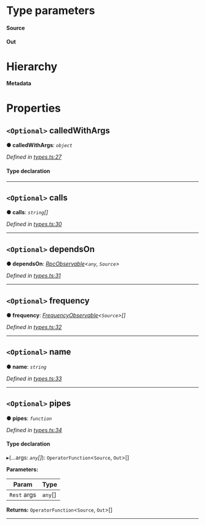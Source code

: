 

# Type parameters
#### Source 
#### Out 
# Hierarchy

**Metadata**

# Properties

<a id="calledwithargs"></a>

## `<Optional>` calledWithArgs

**● calledWithArgs**: *`object`*

*Defined in [types.ts:27](https://github.com/paritytech/js-libs/blob/70247e1/packages/light.js/src/types.ts#L27)*

#### Type declaration

[key: `string`]: `ReplaySubject`<`Out`>

___
<a id="calls"></a>

## `<Optional>` calls

**● calls**: *`string`[]*

*Defined in [types.ts:30](https://github.com/paritytech/js-libs/blob/70247e1/packages/light.js/src/types.ts#L30)*

___
<a id="dependson"></a>

## `<Optional>` dependsOn

**● dependsOn**: *[RpcObservable](_types_.rpcobservable.md)<`any`, `Source`>*

*Defined in [types.ts:31](https://github.com/paritytech/js-libs/blob/70247e1/packages/light.js/src/types.ts#L31)*

___
<a id="frequency"></a>

## `<Optional>` frequency

**● frequency**: *[FrequencyObservable](_types_.frequencyobservable.md)<`Source`>[]*

*Defined in [types.ts:32](https://github.com/paritytech/js-libs/blob/70247e1/packages/light.js/src/types.ts#L32)*

___
<a id="name"></a>

## `<Optional>` name

**● name**: *`string`*

*Defined in [types.ts:33](https://github.com/paritytech/js-libs/blob/70247e1/packages/light.js/src/types.ts#L33)*

___
<a id="pipes"></a>

## `<Optional>` pipes

**● pipes**: *`function`*

*Defined in [types.ts:34](https://github.com/paritytech/js-libs/blob/70247e1/packages/light.js/src/types.ts#L34)*

#### Type declaration
▸(...args: *`any`[]*): `OperatorFunction`<`Source`, `Out`>[]

**Parameters:**

| Param | Type |
| ------ | ------ |
| `Rest` args | `any`[] |

**Returns:** `OperatorFunction`<`Source`, `Out`>[]

___

